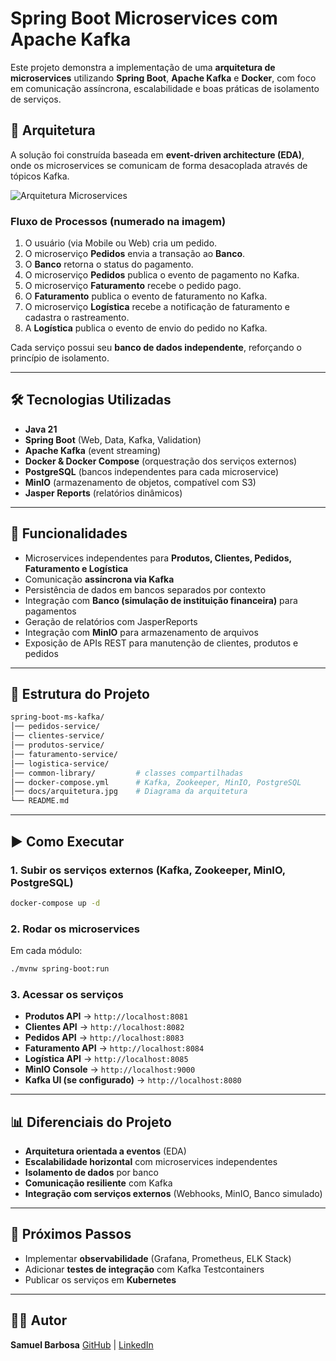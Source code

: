 # Spring Boot Microservices com Apache Kafka  

Este projeto demonstra a implementação de uma **arquitetura de microservices** utilizando **Spring Boot**, **Apache Kafka** e **Docker**, com foco em comunicação assíncrona, escalabilidade e boas práticas de isolamento de serviços.  

## 📌 Arquitetura  

A solução foi construída baseada em **event-driven architecture (EDA)**, onde os microservices se comunicam de forma desacoplada através de tópicos Kafka.  

![Arquitetura Microservices](https://github.com/user-attachments/assets/e97cea5a-1ff8-4132-b956-b33f9bec00b3)

### Fluxo de Processos (numerado na imagem)  
1. O usuário (via Mobile ou Web) cria um pedido.  
2. O microserviço **Pedidos** envia a transação ao **Banco**.  
3. O **Banco** retorna o status do pagamento.  
4. O microserviço **Pedidos** publica o evento de pagamento no Kafka.  
5. O microserviço **Faturamento** recebe o pedido pago.  
6. O **Faturamento** publica o evento de faturamento no Kafka.  
7. O microserviço **Logística** recebe a notificação de faturamento e cadastra o rastreamento.  
8. A **Logística** publica o evento de envio do pedido no Kafka.  

Cada serviço possui seu **banco de dados independente**, reforçando o princípio de isolamento.  

---

## 🛠️ Tecnologias Utilizadas  

- **Java 21**  
- **Spring Boot** (Web, Data, Kafka, Validation)  
- **Apache Kafka** (event streaming)  
- **Docker & Docker Compose** (orquestração dos serviços externos)  
- **PostgreSQL** (bancos independentes para cada microservice)  
- **MinIO** (armazenamento de objetos, compatível com S3)  
- **Jasper Reports** (relatórios dinâmicos)  

---

## 🚀 Funcionalidades  

- Microservices independentes para **Produtos, Clientes, Pedidos, Faturamento e Logística**  
- Comunicação **assíncrona via Kafka**  
- Persistência de dados em bancos separados por contexto  
- Integração com **Banco (simulação de instituição financeira)** para pagamentos  
- Geração de relatórios com JasperReports  
- Integração com **MinIO** para armazenamento de arquivos  
- Exposição de APIs REST para manutenção de clientes, produtos e pedidos  

---

## 📂 Estrutura do Projeto  

```bash
spring-boot-ms-kafka/
│── pedidos-service/
│── clientes-service/
│── produtos-service/
│── faturamento-service/
│── logistica-service/
│── common-library/         # classes compartilhadas
│── docker-compose.yml      # Kafka, Zookeeper, MinIO, PostgreSQL
│── docs/arquitetura.jpg    # Diagrama da arquitetura
└── README.md
````

---

## ▶️ Como Executar

### 1. Subir os serviços externos (Kafka, Zookeeper, MinIO, PostgreSQL)

```bash
docker-compose up -d
```

### 2. Rodar os microservices

Em cada módulo:

```bash
./mvnw spring-boot:run
```

### 3. Acessar os serviços

* **Produtos API** → `http://localhost:8081`
* **Clientes API** → `http://localhost:8082`
* **Pedidos API** → `http://localhost:8083`
* **Faturamento API** → `http://localhost:8084`
* **Logística API** → `http://localhost:8085`
* **MinIO Console** → `http://localhost:9000`
* **Kafka UI (se configurado)** → `http://localhost:8080`

---

## 📊 Diferenciais do Projeto

* **Arquitetura orientada a eventos** (EDA)
* **Escalabilidade horizontal** com microservices independentes
* **Isolamento de dados** por banco
* **Comunicação resiliente** com Kafka
* **Integração com serviços externos** (Webhooks, MinIO, Banco simulado)

---

## 📖 Próximos Passos

* Implementar **observabilidade** (Grafana, Prometheus, ELK Stack)
* Adicionar **testes de integração** com Kafka Testcontainers
* Publicar os serviços em **Kubernetes**

---

## 👨‍💻 Autor

**Samuel Barbosa**
[GitHub](https://github.com/samuel-barbosa97) | [LinkedIn](https://www.linkedin.com/in/barbosa-samuel97/)
